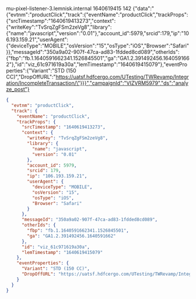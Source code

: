 mu-pixel-listener-3.lemnisk.internal    1640619415    142    {"data":"{\"evtnm\":\"productClick\",\"track\":{\"eventName\":\"productClick\",\"trackProps\":{\"srcTimestamp\":\"1640619413273\",\"context\":{\"writeKey\":\"TvSrqZgFSm2zeVg8\",\"library\":{\"name\":\"javascript\",\"version\":\"0.01\"},\"account_id\":5979,\"srcid\":179,\"ip\":\"106.193.159.21\",\"userAgent\":{\"deviceType\":\"MOBILE\",\"osVersion\":\"15\",\"osType\":\"iOS\",\"Browser\":\"Safari\"}},\"messageId\":\"350a9a02-907f-47ca-ad83-1fdded8cd089\",\"otherIds\":{\"fbp\":\"fb.1.1640591662341.1526845501\",\"ga\":\"GA1.2.391492456.1640591662\"},\"id\":\"viz_61c971619a30a\",\"lemTimestamp\":\"1640619415079\"},\"eventProperties\":{\"Variant\":\"STD (150 CC)\",\"DropOffURL\":\"https://uatsf.hdfcergo.com/UTesting/TWRevamp/Integration/IncompleteTransaction/\"}}}","campaignId":"VIZVRM5979","ds":"analyze_post"}



```json
{
  "evtnm": "productClick",
  "track": {
    "eventName": "productClick",
    "trackProps": {
      "srcTimestamp": "1640619413273",
      "context": {
        "writeKey": "TvSrqZgFSm2zeVg8",
        "library": {
          "name": "javascript",
          "version": "0.01"
        },
        "account_id": 5979,
        "srcid": 179,
        "ip": "106.193.159.21",
        "userAgent": {
          "deviceType": "MOBILE",
          "osVersion": "15",
          "osType": "iOS",
          "Browser": "Safari"
        }
      },
      "messageId": "350a9a02-907f-47ca-ad83-1fdded8cd089",
      "otherIds": {
        "fbp": "fb.1.1640591662341.1526845501",
        "ga": "GA1.2.391492456.1640591662"
      },
      "id": "viz_61c971619a30a",
      "lemTimestamp": "1640619415079"
    },
    "eventProperties": {
      "Variant": "STD (150 CC)",
      "DropOffURL": "https://uatsf.hdfcergo.com/UTesting/TWRevamp/Integration/IncompleteTransaction/"
    }
  }
}
```